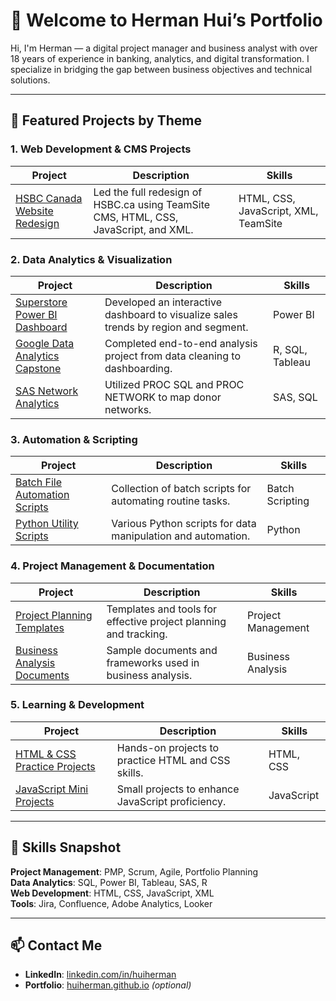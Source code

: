 # 👋 Welcome to Herman Hui’s Portfolio

Hi, I'm Herman — a digital project manager and business analyst with over 18 years of experience in banking, analytics, and digital transformation. I specialize in bridging the gap between business objectives and technical solutions.

---

## 🚀 Featured Projects by Theme

### **1. Web Development & CMS Projects**

| Project | Description | Skills |
|---------|-------------|--------|
| [HSBC Canada Website Redesign](https://github.com/huiherman/hsbc-canada-website-redesign) | Led the full redesign of HSBC.ca using TeamSite CMS, HTML, CSS, JavaScript, and XML. | HTML, CSS, JavaScript, XML, TeamSite |

### **2. Data Analytics & Visualization**

| Project | Description | Skills |
|---------|-------------|--------|
| [Superstore Power BI Dashboard](https://github.com/huiherman/superstore-powerbi-dashboard) | Developed an interactive dashboard to visualize sales trends by region and segment. | Power BI |
| [Google Data Analytics Capstone](https://github.com/huiherman/google-data-analytics-capstone) | Completed end-to-end analysis project from data cleaning to dashboarding. | R, SQL, Tableau |
| [SAS Network Analytics](https://github.com/huiherman/sas-network-analytics) | Utilized PROC SQL and PROC NETWORK to map donor networks. | SAS, SQL |

### **3. Automation & Scripting**

| Project | Description | Skills |
|---------|-------------|--------|
| [Batch File Automation Scripts](https://github.com/huiherman/batch-file-automation-scripts) | Collection of batch scripts for automating routine tasks. | Batch Scripting |
| [Python Utility Scripts](https://github.com/huiherman/python-utility-scripts) | Various Python scripts for data manipulation and automation. | Python |

### **4. Project Management & Documentation**

| Project | Description | Skills |
|---------|-------------|--------|
| [Project Planning Templates](https://github.com/huiherman/project-planning-templates) | Templates and tools for effective project planning and tracking. | Project Management |
| [Business Analysis Documents](https://github.com/huiherman/business-analysis-documents) | Sample documents and frameworks used in business analysis. | Business Analysis |

### **5. Learning & Development**

| Project | Description | Skills |
|---------|-------------|--------|
| [HTML & CSS Practice Projects](https://github.com/huiherman/html-css-practice-projects) | Hands-on projects to practice HTML and CSS skills. | HTML, CSS |
| [JavaScript Mini Projects](https://github.com/huiherman/javascript-mini-projects) | Small projects to enhance JavaScript proficiency. | JavaScript |

---

## 🧠 Skills Snapshot

**Project Management**: PMP, Scrum, Agile, Portfolio Planning  
**Data Analytics**: SQL, Power BI, Tableau, SAS, R  
**Web Development**: HTML, CSS, JavaScript, XML  
**Tools**: Jira, Confluence, Adobe Analytics, Looker

---

## 📫 Contact Me

- **LinkedIn**: [linkedin.com/in/huiherman](https://www.linkedin.com/in/huiherman)  
- **Portfolio**: [huiherman.github.io](https://huiherman.github.io) *(optional)*
